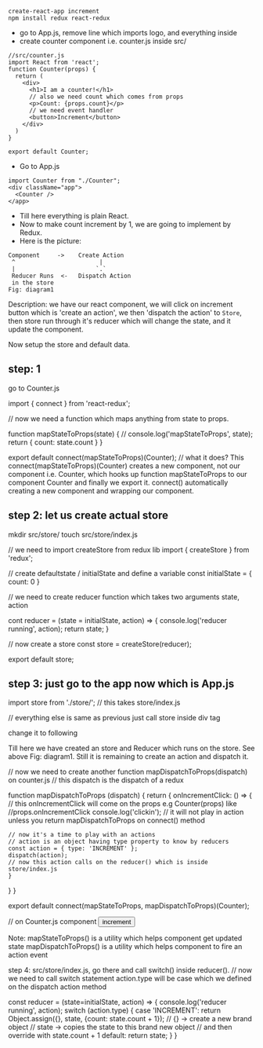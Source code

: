 ```
create-react-app increment
npm install redux react-redux
```

- go to App.js, remove line which imports logo, and everything inside <div
  className="app"></div>
- create counter component i.e. counter.js inside src/
```
//src/counter.js
import React from 'react';
function Counter(props) {
  return (
    <div>
      <h1>I am a counter!</h1>
      // also we need count which comes from props
      <p>Count: {props.count}</p>
      // we need event handler
      <button>Increment</button>
    </div>
  )  
}

export default Counter;
```

- Go to App.js

```
import Counter from "./Counter";
<div className="app">
  <Counter />
</app>
```

- Till here everything is plain React.
- Now to make count increment by 1, we are going to implement by Redux.
- Here is the picture:

````
Component     ->    Create Action
 ^                        |
 |                       `.`
 Reducer Runs  <-   Dispatch Action
 in the store
Fig: diagram1
````
Description: we have our react component, we will click on increment button which is
'create an action', we then 'dispatch the action' to `Store`, then store run
through it's reducer which will change the state, and it update the component.

 Now setup the store and default data.

step: 1
--------
go to Counter.js

import { connect } from 'react-redux';

// now we need a function which maps anything from state to props.

function mapStateToProps(state) {
  // console.log('mapStateToProps', state);
  return {
    count: state.count 
  }
}

export default connect(mapStateToProps)(Counter);
// what it does? This connect(mapStateToProps)(Counter) creates a new component, not our component
i.e. Counter, which hooks up function mapStateToProps to our component Counter
and finally we export it. connect() automatically creating a new component and
wrapping our component.

step 2: let us create actual store
------------------------------------
mkdir src/store/
touch src/store/index.js

// we need to import createStore from redux lib
import { createStore } from 'redux';

// create defaultstate / initialState and define a variable
const initialState = {
 count: 0
}

// we need to create reducer function which takes two arguments state, action

cont reducer = (state = initialState, action) => {
  console.log('reducer running', action);
  return state;
}

// now create a store
const store = createStore(reducer);

export default store;

step 3: just go to the app now which is App.js
---------------------------
import store from './store/'; // this takes store/index.js

// everything else is same as previous just call store inside div tag

<Counter count="5" /> change it to following
<Counter store={store} />

Till here we have created an store and Reducer which runs on the store. See
above Fig: diagram1.
Still it is remaining to create an action and dispatch it.

// now we need to create another function mapDispatchToProps(dispatch) on
counter.js
// this dispatch is the dispatch of a redux

function mapDispatchToProps (dispatch) {
  return {
    onIncrementClick: () => {
      // this onIncrementClick will come on the props e.g Counter(props) like
      //props.onIncrementClick
      console.log('clickin');
     // it will not play in action unless you return mapDispatchToProps on
connect() method

    // now it's a time to play with an actions
    // action is an object having type property to know by reducers
    const action = { type: 'INCREMENT' };
    dispatch(action);
    // now this action calls on the reducer() which is inside store/index.js
    }
  }
}

export default connect(mapStateToProps, mapDispatchToProps)(Counter);

// on Counter.js component
<button onClick={props.onIncrementClick}>increment</button>

Note:
mapStateToProps() is a utility which helps component get updated state
mapDispatchToProps() is a utility which helps component to fire an action event

step 4: src/store/index.js, go there and call switch() inside reducer().
// now we need to call switch statement action.type will be case which we
defined on the dispatch action method

const reducer = (state=initialState, action) => {
  console.log('reducer running', action);
  switch (action.type) {
    case 'INCREMENT':
      return Object.assign({}, state, {count: state.count + 1});
      // {} -> create a new brand object
      // state -> copies the state to this brand new object
      // and then override with state.count + 1
    default:
      return state;
  }
}

